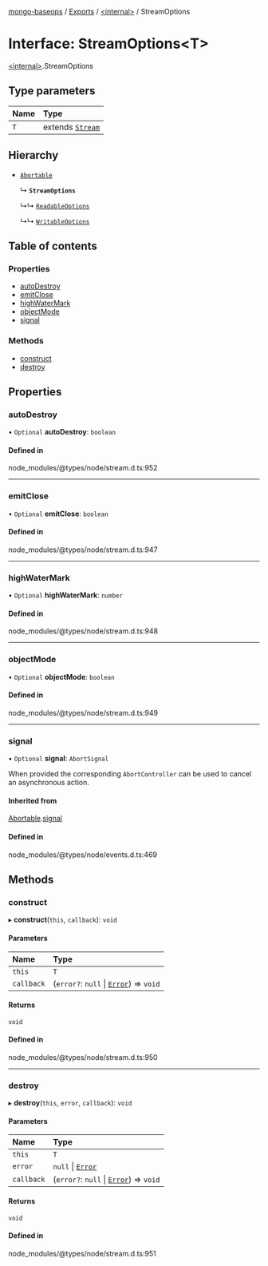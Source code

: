 [mongo-baseops](../README.md) / [Exports](../modules.md) / [\<internal\>](../modules/internal_.md) / StreamOptions

# Interface: StreamOptions\<T\>

[\<internal\>](../modules/internal_.md).StreamOptions

## Type parameters

| Name | Type |
| :------ | :------ |
| `T` | extends [`Stream`](../classes/internal_.Stream.md) |

## Hierarchy

- [`Abortable`](internal_.EventEmitter.Abortable.md)

  ↳ **`StreamOptions`**

  ↳↳ [`ReadableOptions`](internal_.ReadableOptions.md)

  ↳↳ [`WritableOptions`](internal_.WritableOptions.md)

## Table of contents

### Properties

- [autoDestroy](internal_.StreamOptions.md#autodestroy)
- [emitClose](internal_.StreamOptions.md#emitclose)
- [highWaterMark](internal_.StreamOptions.md#highwatermark)
- [objectMode](internal_.StreamOptions.md#objectmode)
- [signal](internal_.StreamOptions.md#signal)

### Methods

- [construct](internal_.StreamOptions.md#construct)
- [destroy](internal_.StreamOptions.md#destroy)

## Properties

### autoDestroy

• `Optional` **autoDestroy**: `boolean`

#### Defined in

node_modules/@types/node/stream.d.ts:952

___

### emitClose

• `Optional` **emitClose**: `boolean`

#### Defined in

node_modules/@types/node/stream.d.ts:947

___

### highWaterMark

• `Optional` **highWaterMark**: `number`

#### Defined in

node_modules/@types/node/stream.d.ts:948

___

### objectMode

• `Optional` **objectMode**: `boolean`

#### Defined in

node_modules/@types/node/stream.d.ts:949

___

### signal

• `Optional` **signal**: `AbortSignal`

When provided the corresponding `AbortController` can be used to cancel an asynchronous action.

#### Inherited from

[Abortable](internal_.EventEmitter.Abortable.md).[signal](internal_.EventEmitter.Abortable.md#signal)

#### Defined in

node_modules/@types/node/events.d.ts:469

## Methods

### construct

▸ **construct**(`this`, `callback`): `void`

#### Parameters

| Name | Type |
| :------ | :------ |
| `this` | `T` |
| `callback` | (`error?`: ``null`` \| [`Error`](internal_.Error.md)) => `void` |

#### Returns

`void`

#### Defined in

node_modules/@types/node/stream.d.ts:950

___

### destroy

▸ **destroy**(`this`, `error`, `callback`): `void`

#### Parameters

| Name | Type |
| :------ | :------ |
| `this` | `T` |
| `error` | ``null`` \| [`Error`](internal_.Error.md) |
| `callback` | (`error?`: ``null`` \| [`Error`](internal_.Error.md)) => `void` |

#### Returns

`void`

#### Defined in

node_modules/@types/node/stream.d.ts:951
